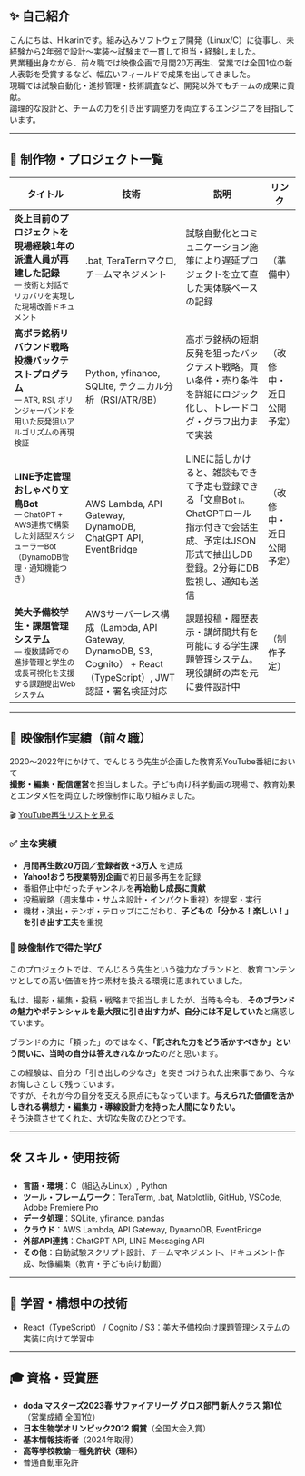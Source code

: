 ## ✨ 自己紹介

こんにちは、Hikarinです。組み込みソフトウェア開発（Linux/C）に従事し、未経験から2年弱で設計～実装～試験まで一貫して担当・経験しました。  
異業種出身ながら、前々職では映像企画で月間20万再生、営業では全国1位の新人表彰を受賞するなど、幅広いフィールドで成果を出してきました。  
現職では試験自動化・進捗管理・技術調査など、開発以外でもチームの成果に貢献。  
論理的な設計と、チームの力を引き出す調整力を両立するエンジニアを目指しています。

---

## 📂 制作物・プロジェクト一覧

| タイトル | 技術 | 説明 | リンク |
|----------|------|------|--------|
| **炎上目前のプロジェクトを現場経験1年の派遣人員が再建した記録**<br><small>― 技術と対話でリカバリを実現した現場改善ドキュメント</small> | .bat, TeraTermマクロ, チームマネジメント | 試験自動化とコミュニケーション施策により遅延プロジェクトを立て直した実体験ベースの記録 | （準備中） |
| **高ボラ銘柄リバウンド戦略投機バックテストプログラム**<br><small>― ATR, RSI, ボリンジャーバンドを用いた反発狙いアルゴリズムの再現検証</small> | Python, yfinance, SQLite, テクニカル分析（RSI/ATR/BB） | 高ボラ銘柄の短期反発を狙ったバックテスト戦略。買い条件・売り条件を詳細にロジック化し、トレードログ・グラフ出力まで実装 | （改修中・近日公開予定） |
| **LINE予定管理おしゃべり文鳥Bot**<br><small>― ChatGPT + AWS連携で構築した対話型スケジューラーBot（DynamoDB管理・通知機能つき）</small> | AWS Lambda, API Gateway, DynamoDB, ChatGPT API, EventBridge | LINEに話しかけると、雑談もできて予定も登録できる「文鳥Bot」。ChatGPTロール指示付きで会話生成、予定はJSON形式で抽出しDB登録。2分毎にDB監視し、通知も送信 | （改修中・近日公開予定） |
| **美大予備校学生・課題管理システム**<br><small>― 複数講師での進捗管理と学生の成長可視化を支援する課題提出Webシステム</small> | AWSサーバーレス構成（Lambda, API Gateway, DynamoDB, S3, Cognito） + React（TypeScript）, JWT認証・署名検証対応 | 課題投稿・履歴表示・講師間共有を可能にする学生課題管理システム。現役講師の声を元に要件設計中 | （制作予定） |

---

## 🎥 映像制作実績（前々職）

2020〜2022年にかけて、でんじろう先生が企画した教育系YouTube番組において  
**撮影・編集・配信運営**を担当しました。子ども向け科学動画の現場で、教育効果とエンタメ性を両立した映像制作に取り組みました。

🎬 [YouTube再生リストを見る](https://www.youtube.com/watch?v=w89GpO8yy38&list=PLN3pmFwbc3DAa-64aYChJTNF2A5TMHD6e)

### ✅ 主な実績
- **月間再生数20万回／登録者数 +3万人** を達成
- **Yahoo!おうち授業特別企画**で初日最多再生を記録
- 番組停止中だったチャンネルを**再始動し成長に貢献**
- 投稿戦略（週末集中・サムネ設計・インパクト重視）を提案・実行
- 機材・演出・テンポ・テロップにこだわり、**子どもの「分かる！楽しい！」を引き出す工夫**を重視

### 🎯 映像制作で得た学び

このプロジェクトでは、でんじろう先生という強力なブランドと、教育コンテンツとしての高い価値を持つ素材を扱える環境に恵まれていました。

私は、撮影・編集・投稿・戦略まで担当しましたが、当時も今も、**そのブランドの魅力やポテンシャルを最大限に引き出す力が、自分には不足していた**と痛感しています。

ブランドの力に「頼った」のではなく、**「託された力をどう活かすべきか」という問いに、当時の自分は答えきれなかった**のだと思います。

この経験は、自分の「引き出しの少なさ」を突きつけられた出来事であり、今なお悔しさとして残っています。  
ですが、それが今の自分を支える原点にもなっています。**与えられた価値を活かしきれる構想力・編集力・導線設計力を持った人間になりたい。**  
そう決意させてくれた、大切な失敗のひとつです。

---

## 🛠 スキル・使用技術

- **言語・環境**：C（組込みLinux）, Python
- **ツール・フレームワーク**：TeraTerm, .bat, Matplotlib, GitHub, VSCode, Adobe Premiere Pro
- **データ処理**：SQLite, yfinance, pandas
- **クラウド**：AWS Lambda, API Gateway, DynamoDB, EventBridge
- **外部API連携**：ChatGPT API, LINE Messaging API
- **その他**：自動試験スクリプト設計、チームマネジメント、ドキュメント作成、映像編集（教育・子ども向け動画）

---

## 🧪 学習・構想中の技術

- React（TypeScript） / Cognito / S3：美大予備校向け課題管理システムの実装に向けて学習中

---

## 🎓 資格・受賞歴

- **doda マスターズ2023春 サファイアリーグ グロス部門 新人クラス 第1位**（営業成績 全国1位）
- **日本生物学オリンピック2012 銅賞**（全国大会入賞）
- **基本情報技術者**（2024年取得）
- **高等学校教諭一種免許状（理科）**
- 普通自動車免許

